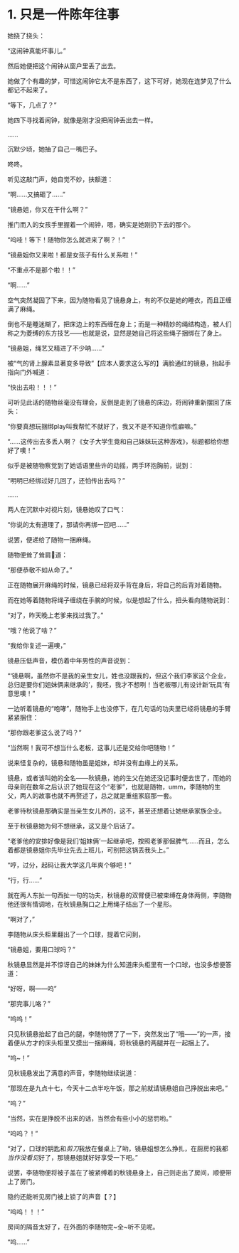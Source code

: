# 1. 只是一件陈年往事

她挠了挠头：

“这闹钟真能坏事儿。”

然后她便把这个闹钟从窗户里丢了出去。

她做了个有趣的梦，可惜这闹钟它太不是东西了，这下可好，她现在连梦见了什么都记不起来了。

“等下，几点了？”

她四下寻找着闹钟，就像是刚才没把闹钟丢出去一样。

……

沉默少顷，她抽了自己一嘴巴子。

咚咚。

听见这敲门声，她自觉不妙，扶额道：

“啊……又搞砸了……”

“镜悬姐，你又在干什么啊？”

推门而入的女孩手里握着一个闹钟，嗯，确实是她刚扔下去的那个。

“呜哇！等下！随物你怎么就进来了啊？！”

“镜悬姐你又来啦！都是女孩子有什么关系啦！”

“不重点不是那个啦！！”

“啊……”

空气突然凝固了下来，因为随物看见了镜悬身上，有的不仅是她的睡衣，而且正缠满了麻绳。

倒也不是睡迷糊了，把床边上的东西缠在身上；而是一种精妙的绳结构造，被人们称之为菱缚的东方技艺——也就是说，显然是她自己将这些绳子捆绑在了身上。

“镜悬姐，绳艺又精进了不少呐……”

被“气的肾上腺素显著变多导致”【应本人要求这么写的】满脸通红的镜悬，抬起手指向门外喊道：

“快出去啦！！！”

可听见此话的随物丝毫没有理会，反倒是走到了镜悬的床边，将闹钟重新摆回了床头：

“你要真想玩捆绑play叫我帮忙不就好了，我又不是不知道你性癖嘛。”

“……这传出去多丢人啊？《女子大学生竟和自己妹妹玩这种游戏》，标题都给你想好了噢！”

似乎是被随物察觉到了她话语里些许的动摇，两手环抱胸前，说到：

“明明已经绑过好几回了，还怕传出去吗？”

……

两人在沉默中对视片刻，镜悬她叹了口气：

“你说的太有道理了，那请你再绑一回吧……”

说罢，便递给了随物一捆麻绳。

随物便耸了耸肩🤷‍道：

“那便恭敬不如从命了。”

正在随物展开麻绳的时候，镜悬已经将双手背在身后，将自己的后背对着随物。

而在她等着随物将绳子缠绕在手腕的时候，似是想起了什么，扭头看向随物说到：

“对了，昨天晚上老爹来找过我了。”

“哦？他说了啥？”

“我给你复述一遍噢，”

镜悬压低声音，模仿着中年男性的声音说到：

“‘镜悬啊，虽然你不是我的亲生女儿，姓也没跟我的，但这个我们李家这个企业，总归是要你们姐妹俩来继承的’，我呸，我才不想咧！当老板哪儿有设计新‘玩具’有意思噢！”

一边听着镜悬的“咆哮”，随物手上也没停下，在几句话的功夫里已经将镜悬的手臂紧紧捆住：

“那你跟老爹这么说了吗？”

“当然啊！我可不想当什么老板，这事儿还是交给你吧随物！”

说来怪复杂的，镜悬和随物虽是姐妹，却并没有血缘上的关系。

镜悬，或者该叫她的全名——秋镜悬，她的生父在她还没记事时便去世了，而她的母亲则在数年之后认识了她现在这个“老爹”，也就是随物，umm，李随物的生父，两人的故事也就不再赘述了，总之就是重组家庭那一套。

老爹待秋镜悬那确实是当亲生女儿养的，这不，甚至还想着让她继承家族企业。

至于秋镜悬她为何不想继承，这又是个后话了。

“老爹他的安排好像是我们‘姐妹俩’一起继承吧，按照老爹那倔脾气……而且，怎么着都是镜悬姐你先毕业先去上班儿，可别把这锅丢我头上。”

“哼，过分，起码让我大学这几年爽个够吧！”

“行，行……”

就在两人东扯一句西扯一句的功夫，秋镜悬的双臂便已被束缚在身体两侧，李随物他还很有情调地，在秋镜悬胸口之上用绳子结出了一个星形。

“啊对了，”

李随物从床头柜里翻出了一个口球，提着它问到，

“镜悬姐，要用口球吗？”

秋镜悬显然是并不惊讶自己的妹妹为什么知道床头柜里有一个口球，也没多想便答道：

“好呀，啊——呜”

“那完事儿咯？”

“呜呜！”

只见秋镜悬抬起了自己的腿，李随物愣了了一下，突然发出了“哦——”的一声，接着便从方才的床头柜里又摸出一捆麻绳，将秋镜悬的两腿并在一起捆上了。

“呜~！”

见秋镜悬发出了满意的声音，李随物继续说道：

“那现在是九点十七，今天十二点半吃午饭，那之前就请镜悬姐自己挣脱出来吧。”

“呜？”

“当然，实在是挣脱不出来的话，当然会有些小小的惩罚哟。”

“呜呜？！”

“对了，口球的钥匙和*剪刀*我放在餐桌上了哟，镜悬姐想怎么挣扎，在厨房的我都*当作没看见*好了，那镜悬姐就好好享受一下吧。”

说罢，李随物便将被子盖在了被紧缚着的秋镜悬身上，自己则走出了房间，顺便带上了房门。

隐约还能听见房门被上锁了的声音【？】

“呜呜！！！”

房间的隔音太好了，在外面的李随物完~全~听不见呢。

“呜……”